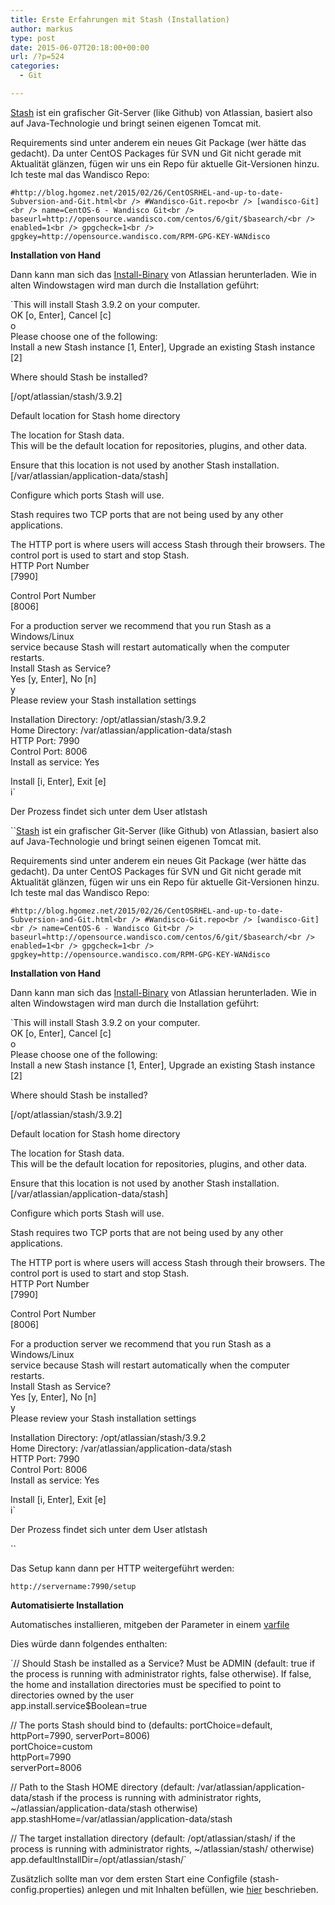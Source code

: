 ```yaml
---
title: Erste Erfahrungen mit Stash (Installation)
author: markus
type: post
date: 2015-06-07T20:18:00+00:00
url: /?p=524
categories:
  - Git

---
```

<a href="https://de.atlassian.com/software/stash" target="_blank">Stash</a> ist ein grafischer Git-Server (like Github) von Atlassian, basiert also auf Java-Technologie und bringt seinen eigenen Tomcat mit.
  
Requirements sind unter anderem ein neues Git Package (wer hätte das gedacht). Da unter CentOS Packages für SVN und Git nicht gerade mit Aktualität glänzen, fügen wir uns ein Repo für aktuelle Git-Versionen hinzu. Ich teste mal das Wandisco Repo:
  
`#http://blog.hgomez.net/2015/02/26/CentOSRHEL-and-up-to-date-Subversion-and-Git.html<br />
#Wandisco-Git.repo<br />
[wandisco-Git]<br />
name=CentOS-6 - Wandisco Git<br />
baseurl=http://opensource.wandisco.com/centos/6/git/$basearch/<br />
enabled=1<br />
gpgcheck=1<br />
gpgkey=http://opensource.wandisco.com/RPM-GPG-KEY-WANdisco`

**Installation von Hand**
  
Dann kann man sich das <a href="https://www.atlassian.com/software/stash/downloads/binary/atlassian-stash-3.9.2-x64.bin" target="_blank">Install-Binary</a> von Atlassian herunterladen. Wie in alten Windowstagen wird man durch die Installation geführt:
  
`This will install Stash 3.9.2 on your computer.<br />
OK [o, Enter], Cancel [c]<br />
o<br />
Please choose one of the following:<br />
Install a new Stash instance [1, Enter], Upgrade an existing Stash instance [2]</p>
<p>Where should Stash be installed?</p>
<p>[/opt/atlassian/stash/3.9.2]</p>
<p>Default location for Stash home directory</p>
<p>The location for Stash data.<br />
This will be the default location for repositories, plugins, and other data.</p>
<p>Ensure that this location is not used by another Stash installation.<br />
[/var/atlassian/application-data/stash]</p>
<p>Configure which ports Stash will use.</p>
<p>Stash requires two TCP ports that are not being used by any other<br />
applications.</p>
<p>The HTTP port is where users will access Stash through their browsers. The<br />
control port is used to start and stop Stash.<br />
HTTP Port Number<br />
[7990]</p>
<p>Control Port Number<br />
[8006]</p>
<p>For a production server we recommend that you run Stash as a Windows/Linux<br />
service because Stash will restart automatically when the computer restarts.<br />
Install Stash as Service?<br />
Yes [y, Enter], No [n]<br />
y<br />
Please review your Stash installation settings</p>
<p>Installation Directory: /opt/atlassian/stash/3.9.2<br />
Home Directory: /var/atlassian/application-data/stash<br />
HTTP Port: 7990<br />
Control Port: 8006<br />
Install as service: Yes </p>
<p>Install [i, Enter], Exit [e]<br />
i`

Der Prozess findet sich unter dem User atlstash
  
``<a href="https://de.atlassian.com/software/stash" target="_blank">Stash</a> ist ein grafischer Git-Server (like Github) von Atlassian, basiert also auf Java-Technologie und bringt seinen eigenen Tomcat mit.
  
Requirements sind unter anderem ein neues Git Package (wer hätte das gedacht). Da unter CentOS Packages für SVN und Git nicht gerade mit Aktualität glänzen, fügen wir uns ein Repo für aktuelle Git-Versionen hinzu. Ich teste mal das Wandisco Repo:
  
`#http://blog.hgomez.net/2015/02/26/CentOSRHEL-and-up-to-date-Subversion-and-Git.html<br />
#Wandisco-Git.repo<br />
[wandisco-Git]<br />
name=CentOS-6 - Wandisco Git<br />
baseurl=http://opensource.wandisco.com/centos/6/git/$basearch/<br />
enabled=1<br />
gpgcheck=1<br />
gpgkey=http://opensource.wandisco.com/RPM-GPG-KEY-WANdisco`

**Installation von Hand**
  
Dann kann man sich das <a href="https://www.atlassian.com/software/stash/downloads/binary/atlassian-stash-3.9.2-x64.bin" target="_blank">Install-Binary</a> von Atlassian herunterladen. Wie in alten Windowstagen wird man durch die Installation geführt:
  
`This will install Stash 3.9.2 on your computer.<br />
OK [o, Enter], Cancel [c]<br />
o<br />
Please choose one of the following:<br />
Install a new Stash instance [1, Enter], Upgrade an existing Stash instance [2]</p>
<p>Where should Stash be installed?</p>
<p>[/opt/atlassian/stash/3.9.2]</p>
<p>Default location for Stash home directory</p>
<p>The location for Stash data.<br />
This will be the default location for repositories, plugins, and other data.</p>
<p>Ensure that this location is not used by another Stash installation.<br />
[/var/atlassian/application-data/stash]</p>
<p>Configure which ports Stash will use.</p>
<p>Stash requires two TCP ports that are not being used by any other<br />
applications.</p>
<p>The HTTP port is where users will access Stash through their browsers. The<br />
control port is used to start and stop Stash.<br />
HTTP Port Number<br />
[7990]</p>
<p>Control Port Number<br />
[8006]</p>
<p>For a production server we recommend that you run Stash as a Windows/Linux<br />
service because Stash will restart automatically when the computer restarts.<br />
Install Stash as Service?<br />
Yes [y, Enter], No [n]<br />
y<br />
Please review your Stash installation settings</p>
<p>Installation Directory: /opt/atlassian/stash/3.9.2<br />
Home Directory: /var/atlassian/application-data/stash<br />
HTTP Port: 7990<br />
Control Port: 8006<br />
Install as service: Yes </p>
<p>Install [i, Enter], Exit [e]<br />
i`

Der Prozess findet sich unter dem User atlstash
  
`` 

Das Setup kann dann per HTTP weitergeführt werden:
  
`http://servername:7990/setup`

**Automatisierte Installation**
  
Automatisches installieren, mitgeben der Parameter in einem <a href="https://confluence.atlassian.com/display/STASH/Running+the+Stash+installer#RunningtheStashinstaller-modes" target="_blank">varfile</a>

Dies würde dann folgendes enthalten:
  
 `// Should Stash be installed as a Service? Must be ADMIN (default: true if the process is running with administrator rights, false otherwise). If false, the home and installation directories must be specified to point to directories owned by the user<br />
app.install.service$Boolean=true</p>
<p>// The ports Stash should bind to (defaults: portChoice=default, httpPort=7990, serverPort=8006)<br />
portChoice=custom<br />
httpPort=7990<br />
serverPort=8006</p>
<p>// Path to the Stash HOME directory (default: /var/atlassian/application-data/stash if the process is running with administrator rights, ~/atlassian/application-data/stash otherwise)<br />
app.stashHome=/var/atlassian/application-data/stash</p>
<p>// The target installation directory (default: /opt/atlassian/stash/<VERSION> if the process is running with administrator rights, ~/atlassian/stash/<VERSION> otherwise)<br />
app.defaultInstallDir=/opt/atlassian/stash/<VERSION>`

Zusätzlich sollte man vor dem ersten Start eine Configfile (stash-config.properties) anlegen und mit Inhalten befüllen, wie [hier][1] beschrieben.

 [1]: https://confluence.atlassian.com/display/STASH/Automated+setup+for+Stash